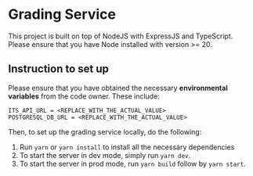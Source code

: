 # Grading Service

This project is built on top of NodeJS with ExpressJS and TypeScript. Please ensure that you have Node installed with version >= 20.

## Instruction to set up

Please ensure that you have obtained the necessary **environmental variables** from the code owner. These include:

```
ITS_API_URL = <REPLACE_WITH_THE_ACTUAL_VALUE>
POSTGRESQL_DB_URL = <REPLACE_WITH_THE_ACTUAL_VALUE>
```

Then, to set up the grading service locally, do the following:

1. Run `yarn` or `yarn install` to install all the necessary dependencies
2. To start the server in dev mode, simply run `yarn dev`.
3. To start the server in prod mode, run `yarn build` follow by `yarn start`.
